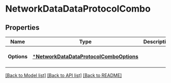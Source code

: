 # NetworkDataDataProtocolCombo

## Properties
Name | Type | Description | Notes
------------ | ------------- | ------------- | -------------
**Options** | [***NetworkDataDataProtocolComboOptions**](Network_Data_data_ProtocolCombo_options.md) |  | [optional] [default to null]

[[Back to Model list]](../README.md#documentation-for-models) [[Back to API list]](../README.md#documentation-for-api-endpoints) [[Back to README]](../README.md)


